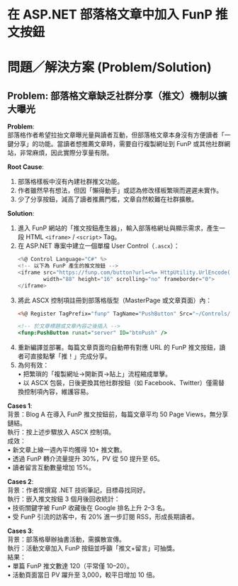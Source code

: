 # 在 ASP.NET 部落格文章中加入 FunP 推文按鈕

# 問題／解決方案 (Problem/Solution)

## Problem: 部落格文章缺乏社群分享（推文）機制以擴大曝光

**Problem**:  
部落格作者希望拉抬文章曝光量與讀者互動，但部落格文章本身沒有方便讀者「一鍵分享」的功能。當讀者想推薦文章時，需要自行複製網址到 FunP 或其他社群網站，非常麻煩，因此實際分享量有限。

**Root Cause**:  
1. 部落格樣板中沒有內建社群推文功能。  
2. 作者雖然早有想法，但因「懶得動手」或認為修改樣板繁瑣而遲遲未實作。  
3. 少了分享按鈕，減高了讀者推薦門檻，文章自然較難在社群擴散。

**Solution**:  
1. 進入 FunP 網站的「推文按鈕產生器」，輸入部落格網址與顯示需求，產生一段 HTML `<iframe>` / `<script>` Tag。  
2. 在 ASP.NET 專案中建立一個單檔 User Control（`.ascx`）：  
   ```csharp
   <%@ Control Language="C#" %>
   <!-- 以下為 FunP 產生的推文按鈕 -->
   <iframe src="https://funp.com/button?url=<%= HttpUtility.UrlEncode(Request.Url.ToString()) %>" 
           width="88" height="16" scrolling="no" frameborder="0">
   </iframe>
   ```  
3. 將此 ASCX 控制項註冊到部落格版型（MasterPage 或文章頁面）內：  
   ```asp
   <%@ Register TagPrefix="funp" TagName="PushButton" Src="~/Controls/FunPPush.ascx" %>

   <!-- 於文章標題或文章內容之後插入 -->
   <funp:PushButton runat="server" ID="btnPush" />
   ```  
4. 重新編譯並部署。每篇文章頁面均自動帶有對應 URL 的 FunP 推文按鈕，讀者可直接點擊「推！」完成分享。  
5. 為何有效：  
   • 把繁瑣的「複製網址→開新頁→貼上」流程縮成單擊。  
   • 以 ASCX 包裝，日後更換其他社群按鈕（如 Facebook、Twitter）僅需替換控制項內容，維護容易。  

**Cases 1**:  
背景：Blog A 在導入 FunP 推文按鈕前，每篇文章平均 50 Page Views，無分享鏈結。  
執行：按上述步驟放入 ASCX 控制項。  
成效：  
• 新文章上線一週內平均獲得 10+ 推文數。  
• 透過 FunP 轉介流量提升 30%，PV 從 50 提升至 65。  
• 讀者留言互動數量增加 15%。  

**Cases 2**:  
背景：作者常撰寫 .NET 技術筆記，目標尋找同好。  
執行：嵌入推文按鈕 3 個月後回收統計：  
• 技術關鍵字被 FunP 收藏後在 Google 排名上升 2–3 名。  
• 受 FunP 引流的訪客中，有 20% 進一步訂閱 RSS，形成長期讀者。  

**Cases 3**:  
背景：部落格舉辦抽書活動，需擴散宣傳。  
執行：活動文章加入 FunP 按鈕並呼籲「推文+留言」可抽獎。  
結果：  
• 單篇 FunP 推文數達 120（平常僅 10–20）。  
• 活動頁面當日 PV 躍升至 3,000，較平日增加 10 倍。